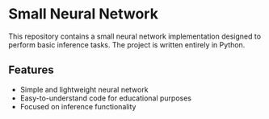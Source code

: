 # Small Neural Network

This repository contains a small neural network implementation designed to perform basic inference tasks. The project is written entirely in Python.

## Features

- Simple and lightweight neural network
- Easy-to-understand code for educational purposes
- Focused on inference functionality
